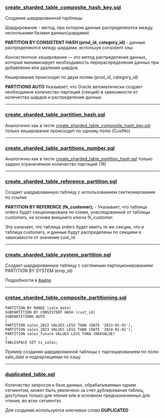 ### [create_sharded_table_composite_hash_key.sql](create_sharded_table_composite_hash_key.sql)

Создание шардированной тарблицы 

Шардирование - метод, при котором данные распределяются между несколькими базами данных(шардами)

**PARTITION BY CONSISTENT HASH (prod_id, category_id)** - данные распределяются между шардами, используя 
consistent хэш

Консистентное хеширование — это метод распределения данных, который минимизирует необходимость перераспределения данных при добавлении или удалении шардов.

Кеширование происходит по двум полям (prod_id, category_id)

**PARTITIONS AUTO** Указывает, что Oracle автоматически создает необходимое количество партиций (секций) в зависимости от количества шардов и распределения данных.

--------------------------------------------------------

### [create_sharded_table_partition_hash.sql](create_sharded_table_partition_hash.sql)

Аналогично как в тесте [create_sharded_table_composite_hash_key.sql](create_sharded_table_composite_hash_key.sql)
только кеширование происходит по одному полю (CustNo)


--------------------------------------------------------

### [create_sharded_table_partitions_number.sql](create_sharded_table_partitions_number.sql)

Аналогично как в тесте [create_sharded_table_partition_hash.sql](create_sharded_table_partition_hash.sql)
только задано ограниченное количество партиций (16)

--------------------------------------------------------

### [create_sharded_table_reference_partition.sql](create_sharded_table_reference_partition.sql)

Создает шардированную таблицу с использованием сектионирование по ссылке

**PARTITION BY REFERENCE (fk_customer);** - Указывает, что таблица orders будет секционирована по схеме, унаследованной от таблицы customers, на основе внешнего ключа fk_customer.

Это означает, что таблица orders будет иметь те же секции, что и таблица customers, и данные будут распределены по секциям в зависимости от значения cust_id.

--------------------------------------------------------

### [create_sharded_table_system_partition.sql](create_sharded_table_system_partition.sql)

Создает шардированную таблицу с системным партиционированием PARTITION BY SYSTEM (emp_id)

Подробности в [файле](../partition_table/README.md)

--------------------------------------------------------


### [cretae_sharded_table_composite_partitioning.sql](cretae_sharded_table_composite_partitioning.sql)


    PARTITION BY RANGE (sale_date)
    SUBPARTITION BY CONSISTENT HASH (cust_id)
    SUBPARTITIONS AUTO
    (
    PARTITION sales_2022 VALUES LESS THAN (DATE '2023-01-01'),
    PARTITION sales_2023 VALUES LESS THAN (DATE '2024-01-01'),
    PARTITION sales_future VALUES LESS THAN (MAXVALUE)
    )
    TABLESPACE SET ts_sales;

Пример создания шардированной таблицы с партицированием по полю sale_date и подпартициями по хэшу

--------------------------------------------------------

### [duplicated_table.sql](duplicated_table.sql)


Количество запросов к базе данных, обрабатываемых одним сегментом, может быть увеличено за счет дублирования таблиц, доступных только для чтения или в основном предназначенных для чтения, во всех сегментах.

Для создания используется ключевое слово **DUPLICATED**
